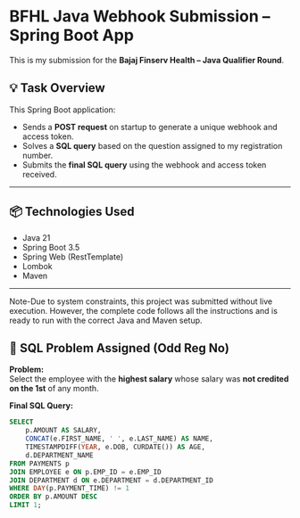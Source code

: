 # BFHL Java Webhook Submission – Spring Boot App

This is my submission for the **Bajaj Finserv Health – Java Qualifier Round**.

## 💡 Task Overview

This Spring Boot application:

- Sends a **POST request** on startup to generate a unique webhook and access token.
- Solves a **SQL query** based on the question assigned to my registration number.
- Submits the **final SQL query** using the webhook and access token received.

---

## 📦 Technologies Used

- Java 21
- Spring Boot 3.5
- Spring Web (RestTemplate)
- Lombok
- Maven

---
Note-Due to system constraints, this project was submitted without live execution. However, the complete code follows all the instructions and is ready to run with the correct Java and Maven setup.
## 🧠 SQL Problem Assigned (Odd Reg No)
**Problem:**  
Select the employee with the **highest salary** whose salary was **not credited on the 1st** of any month.

**Final SQL Query:**

```sql
SELECT 
    p.AMOUNT AS SALARY,
    CONCAT(e.FIRST_NAME, ' ', e.LAST_NAME) AS NAME,
    TIMESTAMPDIFF(YEAR, e.DOB, CURDATE()) AS AGE,
    d.DEPARTMENT_NAME
FROM PAYMENTS p
JOIN EMPLOYEE e ON p.EMP_ID = e.EMP_ID
JOIN DEPARTMENT d ON e.DEPARTMENT = d.DEPARTMENT_ID
WHERE DAY(p.PAYMENT_TIME) != 1
ORDER BY p.AMOUNT DESC
LIMIT 1;



